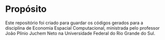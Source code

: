 # Propósito
Este repositório foi criado para guardar os códigos gerados para a disciplina de Economia Espacial Computacional,
ministrada pelo professor João Plínio Juchem Neto na Universidade Federal do Rio Grande do Sul.

